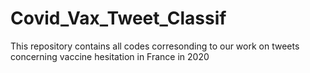 # Covid_Vax_Tweet_Classif
This repository contains all codes corresonding to our work on tweets concerning vaccine hesitation in France in 2020 
